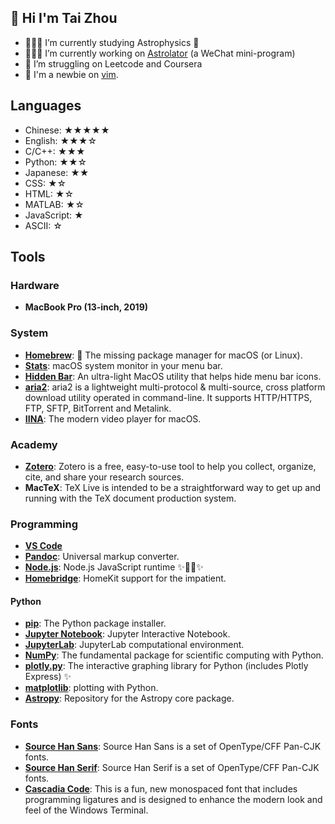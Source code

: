 ## 👋 Hi I'm Tai Zhou

* 👨🏻‍🎓 I’m currently studying Astrophysics 🔭
* 👨🏻‍💻 I’m currently working on [Astrolator](https://github.com/Tai-Zhou/astrolator) (a WeChat mini-program)
* 🤔 I’m struggling on Leetcode and Coursera
* 🧐 I'm a newbie on [vim](https://github.com/vim/vim).

## Languages

* Chinese: ★★★★★
* English: ★★★☆
* C/C++: ★★★
* Python: ★★☆
* Japanese: ★★
* CSS: ★☆
* HTML: ★☆
* MATLAB: ★☆
* JavaScript: ★
* ASCII: ☆

## Tools
### Hardware

* **MacBook Pro (13-inch, 2019)**

### System

* **[Homebrew](https://github.com/Homebrew)**: 🍺 The missing package manager for macOS (or Linux).
* **[Stats](https://github.com/exelban/stats)**: macOS system monitor in your menu bar.
* **[Hidden Bar](https://github.com/dwarvesf/hidden)**: An ultra-light MacOS utility that helps hide menu bar icons.
* **[aria2](https://github.com/aria2/aria2)**: aria2 is a lightweight multi-protocol & multi-source, cross platform download utility operated in command-line. It supports HTTP/HTTPS, FTP, SFTP, BitTorrent and Metalink.
* **[IINA](https://github.com/iina/iina)**: The modern video player for macOS.

### Academy

* **[Zotero](https://github.com/zotero/zotero)**: Zotero is a free, easy-to-use tool to help you collect, organize, cite, and share your research sources.
* **MacTeX**: TeX Live is intended to be a straightforward way to get up and running with the TeX document production system.

### Programming

* **[VS Code](https://github.com/microsoft/vscode)**
* **[Pandoc](https://github.com/jgm/pandoc)**: Universal markup converter.
* **[Node.js](https://github.com/nodejs/node)**: Node.js JavaScript runtime ✨🐢🚀✨
* **[Homebridge](https://github.com/homebridge/homebridge)**: HomeKit support for the impatient.

#### Python

* **[pip](https://github.com/pypa/pip)**: The Python package installer.
* **[Jupyter Notebook](https://github.com/jupyter/notebook)**: Jupyter Interactive Notebook.
* **[JupyterLab](https://github.com/jupyterlab/jupyterlab)**: JupyterLab computational environment.
* **[NumPy](https://github.com/numpy/numpy)**: The fundamental package for scientific computing with Python.
* **[plotly.py](https://github.com/plotly/plotly.py)**: The interactive graphing library for Python (includes Plotly Express) ✨
* **[matplotlib](https://github.com/matplotlib/matplotlib)**: plotting with Python.
* **[Astropy](https://github.com/astropy/astropy)**: Repository for the Astropy core package.

### Fonts

* **[Source Han Sans](https://github.com/adobe-fonts/source-han-sans)**: Source Han Sans is a set of OpenType/CFF Pan-CJK fonts.
* **[Source Han Serif](https://github.com/adobe-fonts/source-han-serif)**: Source Han Serif is a set of OpenType/CFF Pan-CJK fonts.
* **[Cascadia Code](https://github.com/microsoft/cascadia-code)**: This is a fun, new monospaced font that includes programming ligatures and is designed to enhance the modern look and feel of the Windows Terminal.

<!--
**Tai-Zhou/Tai-Zhou** is a ✨ _special_ ✨ repository because its `README.md` (this file) appears on your GitHub profile.

Here are some ideas to get you started:

- 🔭 I’m currently working on ...
- 🌱 I’m currently learning ...
- 👯 I’m looking to collaborate on ...
- 🤔 I’m looking for help with ...
- 💬 Ask me about ...
- 📫 How to reach me: ...
- 😄 Pronouns: ...
- ⚡ Fun fact: ...
-->
